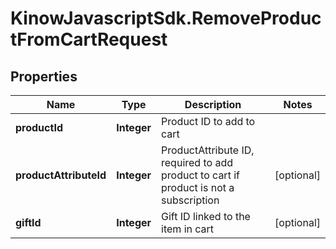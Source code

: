 # KinowJavascriptSdk.RemoveProductFromCartRequest

## Properties
Name | Type | Description | Notes
------------ | ------------- | ------------- | -------------
**productId** | **Integer** | Product ID to add to cart | 
**productAttributeId** | **Integer** | ProductAttribute ID, required to add product to cart if product is not a subscription | [optional] 
**giftId** | **Integer** | Gift ID linked to the item in cart | [optional] 


